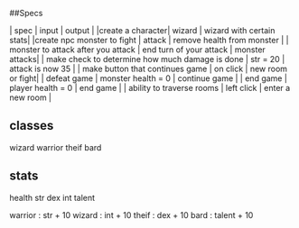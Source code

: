 ##Specs

| spec |  input |  output |
|create a character| wizard | wizard with certain stats|
|create npc monster to fight | attack | remove health from monster |
| monster to attack after you attack | end turn of your attack | monster attacks|
| make check to determine how much damage is done | str = 20 | attack is now 35 |
| make button that continues game | on click | new room or fight|
| defeat game | monster health = 0 | continue game |
| end game | player health = 0 | end game |
| ability to traverse rooms | left click | enter a new room |

## classes
wizard
warrior
theif
bard

## stats
health
str
dex
int
talent


warrior : str + 10
wizard : int + 10
theif : dex + 10
bard : talent + 10
